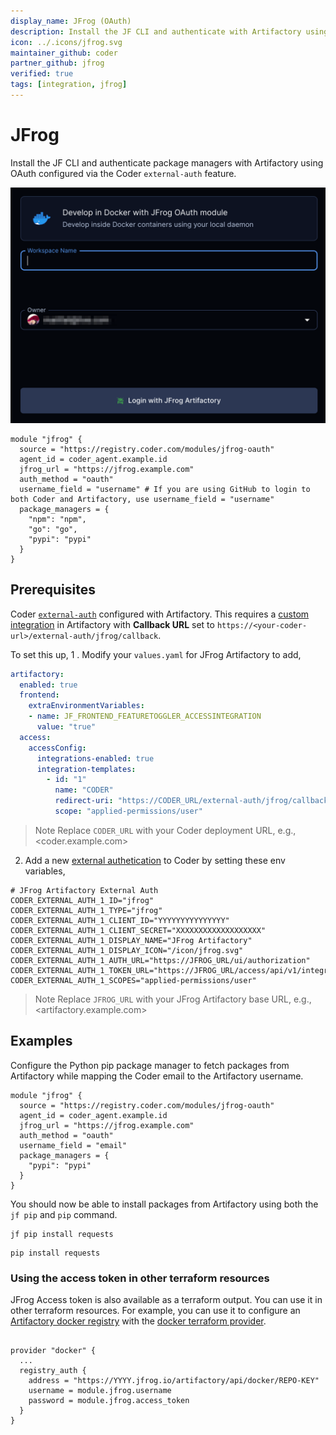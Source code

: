 ```yaml
---
display_name: JFrog (OAuth)
description: Install the JF CLI and authenticate with Artifactory using OAuth.
icon: ../.icons/jfrog.svg
maintainer_github: coder
partner_github: jfrog
verified: true
tags: [integration, jfrog]
---
```


# JFrog

Install the JF CLI and authenticate package managers with Artifactory using OAuth configured via the Coder `external-auth` feature.

<p align="center">
  <img src='../.images/jfrog-oauth.png' alt="JFrog OAuth" width='600'>
</p>

```hcl
module "jfrog" {
  source = "https://registry.coder.com/modules/jfrog-oauth"
  agent_id = coder_agent.example.id
  jfrog_url = "https://jfrog.example.com"
  auth_method = "oauth"
  username_field = "username" # If you are using GitHub to login to both Coder and Artifactory, use username_field = "username"
  package_managers = {
    "npm": "npm",
    "go": "go",
    "pypi": "pypi"
  }
}
```

## Prerequisites

Coder [`external-auth`](https://coder.com/docs/v2/latest/admin/external-auth) configured with Artifactory. This requires a [custom integration](https://jfrog.com/help/r/jfrog-installation-setup-documentation/enable-new-integrations) in Artifactory with **Callback URL** set to `https://<your-coder-url>/external-auth/jfrog/callback`.

To set this up,
1 .  Modify your `values.yaml` for JFrog Artifactory to add,

```yaml
artifactory:
  enabled: true
  frontend:
    extraEnvironmentVariables:
    - name: JF_FRONTEND_FEATURETOGGLER_ACCESSINTEGRATION
      value: "true"
  access:
    accessConfig:
      integrations-enabled: true
      integration-templates: 
        - id: "1"
          name: "CODER" 
          redirect-uri: "https://CODER_URL/external-auth/jfrog/callback"
          scope: "applied-permissions/user"
```
> Note
> Replace `CODER_URL` with your Coder deployment URL, e.g., <coder.example.com>

2. Add a new [external authetication](https://coder.com/docs/v2/latest/admin/external-auth) to Coder by setting these env variables,

```env
# JFrog Artifactory External Auth
CODER_EXTERNAL_AUTH_1_ID="jfrog"
CODER_EXTERNAL_AUTH_1_TYPE="jfrog"
CODER_EXTERNAL_AUTH_1_CLIENT_ID="YYYYYYYYYYYYYYY"
CODER_EXTERNAL_AUTH_1_CLIENT_SECRET="XXXXXXXXXXXXXXXXXXX"
CODER_EXTERNAL_AUTH_1_DISPLAY_NAME="JFrog Artifactory"
CODER_EXTERNAL_AUTH_1_DISPLAY_ICON="/icon/jfrog.svg"
CODER_EXTERNAL_AUTH_1_AUTH_URL="https://JFROG_URL/ui/authorization"
CODER_EXTERNAL_AUTH_1_TOKEN_URL="https://JFROG_URL/access/api/v1/integrations/YYYYYYYYYYYYYYY/token"
CODER_EXTERNAL_AUTH_1_SCOPES="applied-permissions/user"
```
> Note
> Replace `JFROG_URL` with your JFrog Artifactory base URL, e.g., <artifactory.example.com>

## Examples

Configure the Python pip package manager to fetch packages from Artifactory while mapping the Coder email to the Artifactory username.

```hcl
module "jfrog" {
  source = "https://registry.coder.com/modules/jfrog-oauth"
  agent_id = coder_agent.example.id
  jfrog_url = "https://jfrog.example.com"
  auth_method = "oauth"
  username_field = "email"
  package_managers = {
    "pypi": "pypi"
  }
}
```

You should now be able to install packages from Artifactory using both the `jf pip` and `pip` command.

```shell
jf pip install requests
```

```shell
pip install requests
```

### Using the access token in other terraform resources

JFrog Access token is also available as a terraform output. You can use it in other terraform resources. For example, you can use it to configure an [Artifactory docker registry](https://jfrog.com/help/r/jfrog-artifactory-documentation/docker-registry) with the [docker terraform provider](https://registry.terraform.io/providers/kreuzwerker/docker/latest/docs).

```hcl

provider "docker" {
  ...
  registry_auth {
    address = "https://YYYY.jfrog.io/artifactory/api/docker/REPO-KEY"
    username = module.jfrog.username
    password = module.jfrog.access_token
  }
}
```
